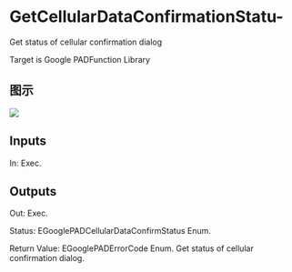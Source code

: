# GetCellularDataConfirmationStatu-

Get status of cellular confirmation dialog

Target is Google PADFunction Library

## 图示

![]($-20221218-19152577.png)

## Inputs

In: Exec.  

## Outputs

Out: Exec.

Status: EGooglePADCellularDataConfirmStatus Enum.

Return Value: EGooglePADErrorCode Enum. Get status of cellular confirmation dialog.


